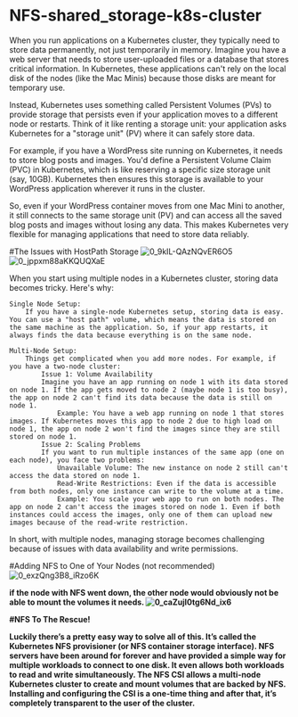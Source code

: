 # NFS-shared_storage-k8s-cluster
When you run applications on a Kubernetes cluster, they typically need to store data permanently, not just temporarily in memory. Imagine you have a web server that needs to store user-uploaded files or a database that stores critical information. In Kubernetes, these applications can't rely on the local disk of the nodes (like the Mac Minis) because those disks are meant for temporary use.

Instead, Kubernetes uses something called Persistent Volumes (PVs) to provide storage that persists even if your application moves to a different node or restarts. Think of it like renting a storage unit: your application asks Kubernetes for a "storage unit" (PV) where it can safely store data.

For example, if you have a WordPress site running on Kubernetes, it needs to store blog posts and images. You'd define a Persistent Volume Claim (PVC) in Kubernetes, which is like reserving a specific size storage unit (say, 10GB). Kubernetes then ensures this storage is available to your WordPress application wherever it runs in the cluster.

So, even if your WordPress container moves from one Mac Mini to another, it still connects to the same storage unit (PV) and can access all the saved blog posts and images without losing any data. This makes Kubernetes very flexible for managing applications that need to store data reliably.

#The Issues with HostPath Storage
![0_9kIL-QAzNQvER6O5](https://github.com/Gonelastvirus/NFS-shared_storage-k8s-cluster/assets/67478827/deb1093b-bb25-4ac7-b7cb-86f20c7a605a)
![0_jppxm88aKKQUQXaE](https://github.com/Gonelastvirus/NFS-shared_storage-k8s-cluster/assets/67478827/dab20d0f-2c9a-41ea-bcbc-9ad2eb166ac2)

When you start using multiple nodes in a Kubernetes cluster, storing data becomes tricky. Here's why:

    Single Node Setup:
        If you have a single-node Kubernetes setup, storing data is easy. You can use a "host path" volume, which means the data is stored on the same machine as the application. So, if your app restarts, it always finds the data because everything is on the same node.

    Multi-Node Setup:
        Things get complicated when you add more nodes. For example, if you have a two-node cluster:
            Issue 1: Volume Availability
            Imagine you have an app running on node 1 with its data stored on node 1. If the app gets moved to node 2 (maybe node 1 is too busy), the app on node 2 can't find its data because the data is still on node 1.
                Example: You have a web app running on node 1 that stores images. If Kubernetes moves this app to node 2 due to high load on node 1, the app on node 2 won't find the images since they are still stored on node 1.
            Issue 2: Scaling Problems
            If you want to run multiple instances of the same app (one on each node), you face two problems:
                Unavailable Volume: The new instance on node 2 still can't access the data stored on node 1.
                Read-Write Restrictions: Even if the data is accessible from both nodes, only one instance can write to the volume at a time.
                Example: You scale your web app to run on both nodes. The app on node 2 can't access the images stored on node 1. Even if both instances could access the images, only one of them can upload new images because of the read-write restriction.

In short, with multiple nodes, managing storage becomes challenging because of issues with data availability and write permissions.

#Adding NFS to One of Your Nodes (not recommended)
![0_exzQng3B8_iRzo6K](https://github.com/Gonelastvirus/NFS-shared_storage-k8s-cluster/assets/67478827/e219791f-ee82-446f-af8f-c050c88d8789)

<b>if the node with NFS went down, the other node would obviously not be able to mount the volumes it needs.<b>
![0_caZujI0tg6Nd_ix6](https://github.com/Gonelastvirus/NFS-shared_storage-k8s-cluster/assets/67478827/11c0fcf3-b976-4515-ba85-578e700084cf)


#NFS To The Rescue!

Luckily there’s a pretty easy way to solve all of this. It’s called the Kubernetes NFS provisioner (or NFS container storage interface). NFS servers have been around for forever and have provided a simple way for multiple workloads to connect to one disk. It even allows both workloads to read and write simultaneously. The NFS CSI allows a multi-node Kubernetes cluster to create and mount volumes that are backed by NFS. Installing and configuring the CSI is a one-time thing and after that, it’s completely transparent to the user of the cluster.
